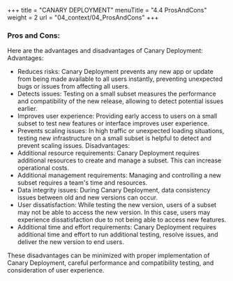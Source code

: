 +++
title = "CANARY DEPLOYMENT"
menuTitle = "4.4 ProsAndCons"
weight = 2
url = "04_context/04_ProsAndCons"
+++


### Pros and Cons:
Here are the advantages and disadvantages of Canary Deployment:
Advantages:
* Reduces risks: Canary Deployment prevents any new app or update from being made available to all users instantly, preventing unexpected bugs or issues from affecting all users.
* Detects issues: Testing on a small subset measures the performance and compatibility of the new release, allowing to detect potential issues earlier.
* Improves user experience: Providing early access to users on a small subset to test new features or interface improves user experience.
* Prevents scaling issues: In high traffic or unexpected loading situations, testing new infrastructure on a small subset is helpful to detect and prevent scaling issues.
Disadvantages:
* Additional resource requirements: Canary Deployment requires additional resources to create and manage a subset. This can increase operational costs.
* Additional management requirements: Managing and controlling a new subset requires a team's time and resources.
* Data integrity issues: During Canary Deployment, data consistency issues between old and new versions can occur.
* User dissatisfaction: While testing the new version, users of a subset may not be able to access the new version. In this case, users may experience dissatisfaction due to not being able to access new features.
* Additional time and effort requirements: Canary Deployment requires additional time and effort to run additional testing, resolve issues, and deliver the new version to end users.

 These disadvantages can be minimized with proper implementation of Canary Deployment, careful performance and compatibility testing, and consideration of user experience.
